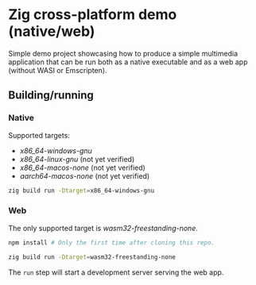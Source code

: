 # Zig cross-platform demo (native/web)

Simple demo project showcasing how to produce a simple multimedia application that can be run both as a native
executable and as a web app (without WASI or Emscripten).

## Building/running

### Native

Supported targets:

- *x86_64-windows-gnu*
- *x86_64-linux-gnu* (not yet verified)
- *x86_64-macos-none* (not yet verified)
- *aarch64-macos-none* (not yet verified)

```sh
zig build run -Dtarget=x86_64-windows-gnu
```

### Web

The only supported target is *wasm32-freestanding-none*.

```sh
npm install # Only the first time after cloning this repo.

zig build run -Dtarget=wasm32-freestanding-none
```

The `run` step will start a development server serving the web app.
